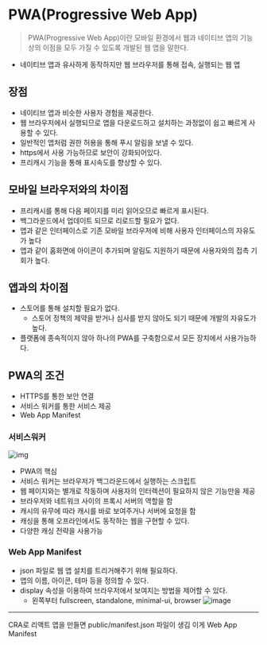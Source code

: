 # PWA(Progressive Web App)

> PWA(Progressive Web App)이란 모바일 환경에서 웹과 네이티브 앱의 기능상의 이점을 모두 가질 수 있도록 개발된 웹 앱을 말한다.

- 네이티브 앱과 유사하게 동작하지만 웹 브라우저를 통해 접속, 실행되는 웹 앱

## 장점

- 네이티브 앱과 비슷한 사용자 경험을 제공한다.
- 웹 브라우저에서 실행되므로 앱을 다운로드하고 설치하는 과정없이 쉽고 빠르게 사용할 수 있다.
- 일반적인 앱처럼 권한 허용을 통해 푸시 알림을 보낼 수 있다.
- https에서 사용 가능하므로 보안이 강화되어있다.
- 프리캐시 기능을 통해 표시속도를 향상할 수 있다.

## 모바일 브라우저와의 차이점

- 프리캐시를 통해 다음 페이지를 미리 읽어오므로 빠르게 표시된다.
- 백그라운드에서 업데이트 되므로 리로드할 필요가 없다.
- 앱과 같은 인터페이스로 기존 모바일 브라우저에 비해 사용자 인터페이스의 자유도가 높다
- 앱과 같이 홈화면에 아이콘이 추가되며 알림도 지원하기 때문에 사용자와의 접촉 기회가 높다.

## 앱과의 차이점

- 스토어를 통해 설치할 필요가 없다.
  - 스토어 정책의 제약을 받거나 심사를 받지 않아도 되기 때문에 개발의 자유도가 높다.
- 플랫폼에 종속적이지 않아 하나의 PWA를 구축함으로서 모든 장치에서 사용가능하다.

## PWA의 조건

- HTTPS를 통한 보안 연결
- 서비스 워커를 통한 서비스 제공
- Web App Manifest

### 서비스워커

![img](https://github.com/Fun-Fun-Study/CS-Study/assets/37894963/b22fa932-577b-49a1-9f46-d708710e06d2)

- PWA의 핵심
- 서비스 워커는 브라우저가 백그라운드에서 실행하는 스크립트
- 웹 페이지와는 별개로 작동하며 사용자의 인터렉션이 필요하지 않은 기능만을 제공
- 브라우저와 네트워크 사이의 프록시 서버의 역할을 함
- 캐시의 유무에 따라 캐시를 바로 보여주거나 서버에 요청을 함
- 캐싱을 통해 오프라인에서도 동작하는 웹을 구현할 수 있다.
- 다양한 캐싱 전략을 사용가능

### Web App Manifest

- json 파일로 웹 앱 설치를 트리거해주기 위해 필요하다.
- 앱의 이름, 아이콘, 테마 등을 정의할 수 있다.
- display 속성을 이용하여 브라우저에서 보여지는 방법을 제어할 수 있다.
  - 왼쪽부터 fullscreen, standalone, minimal-ui, browser
    ![image](https://github.com/Fun-Fun-Study/CS-Study/assets/37894963/15a7671e-e71e-42c0-87e0-16aa035db835)

---

CRA로 리액트 앱을 만들면 public/manifest.json 파일이 생김
이게 Web App Manifest
